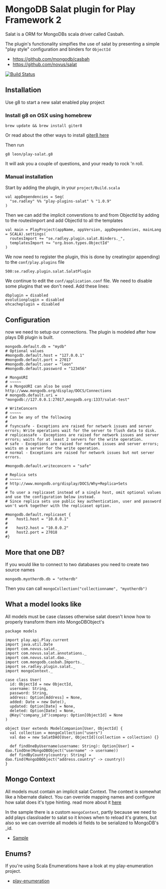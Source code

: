 # MongoDB Salat plugin for Play Framework 2
Salat is a ORM for MongoDBs scala driver called Casbah.

The plugin's functionality simpifies the use of salat by presenting a simple "play style" configuration and binders for `ObjectId`

 * https://github.com/mongodb/casbah
 * https://github.com/novus/salat

[![Build Status](https://secure.travis-ci.org/leon/play-salat.png)](http://travis-ci.org/leon/play-salat)

## Installation

Use g8 to start a new salat enabled play project

### Install g8 on OSX using homebrew

    brew update && brew install giter8

Or read about the other ways to install [giter8 here](https://github.com/n8han/giter8)

Then run

    g8 leon/play-salat.g8

It will ask you a couple of questions, and your ready to rock 'n roll.

### Manual installation
Start by adding the plugin, in your `project/Build.scala`

    val appDependencies = Seq(
      "se.radley" %% "play-plugins-salat" % "1.0.9"
    )

Then we can add the implicit converstions to and from ObjectId by adding to the routesImport and add ObjectId to all the templates

    val main = PlayProject(appName, appVersion, appDependencies, mainLang = SCALA).settings(
      routesImport += "se.radley.plugin.salat.Binders._",
      templatesImport += "org.bson.types.ObjectId"
    )

We now need to register the plugin, this is done by creating(or appending) to the `conf/play.plugins` file

    500:se.radley.plugin.salat.SalatPlugin

We continue to edit the `conf/application.conf` file. We need to disable some plugins that we don't need.
Add these lines:

    dbplugin = disabled
    evolutionplugin = disabled
    ehcacheplugin = disabled

## Configuration
now we need to setup our connections. The plugin is modeled after how plays DB plugin is built.

    mongodb.default.db = "mydb"
    # Optional values
    #mongodb.default.host = "127.0.0.1"
    #mongodb.default.port = 27017
    #mongodb.default.user = "leon"
    #mongodb.default.password = "123456"

	# MongoURI
	# ~~~~~
	# a MongoURI can also be used http://www.mongodb.org/display/DOCS/Connections
	# mongodb.default.uri = "mongodb://127.0.0.1:27017,mongodb.org:1337/salat-test"

	# WriteConcern
	# ~~~~~
	# Can be any of the following
	#
	# fsyncsafe - Exceptions are raised for network issues and server errors; Write operations wait for the server to flush data to disk.
	# replicassafe - Exceptions are raised for network issues and server errors; waits for at least 2 servers for the write operation.
	# safe - Exceptions are raised for network issues and server errors; waits on a server for the write operation.
	# normal - Exceptions are raised for network issues but not server errors.

	#mongodb.default.writeconcern = "safe"

	# Replica sets
	# ~~~~~
	# http://www.mongodb.org/display/DOCS/Why+Replica+Sets
	#
	# To user a replicaset instead of a single host, omit optional values and use the configuration below instead.
	# Since replica sets use public key authentication, user and password won't work together with the replicaset option.

	#mongodb.default.replicaset {
	#    host1.host = "10.0.0.1"
	#
	#    host2.host = "10.0.0.2"
	#    host2.port = 27018
	#}

## More that one DB?
If you would like to connect to two databases you need to create two source names

    mongodb.myotherdb.db = "otherdb"

Then you can call `mongoCollection("collectionname", "myotherdb")`

## What a model looks like
All models must be case classes otherwise salat doesn't know how to properly transform them into MongoDBObject's

    package models

    import play.api.Play.current
    import java.util.Date
    import com.novus.salat._
    import com.novus.salat.annotations._
    import com.novus.salat.dao._
    import com.mongodb.casbah.Imports._
    import se.radley.plugin.salat._
    import mongoContext._

    case class User(
      id: ObjectId = new ObjectId,
      username: String,
      password: String,
      address: Option[Address] = None,
      added: Date = new Date(),
      updated: Option[Date] = None,
      deleted: Option[Date] = None,
      @Key("company_id")company: Option[ObjectId] = None
    )

    object User extends ModelCompanion[User, ObjectId] {
      val collection = mongoCollection("users")
      val dao = new SalatDAO[User, ObjectId](collection = collection) {}

      def findOneByUsername(username: String): Option[User] = dao.findOne(MongoDBObject("username" -> username))
      def findByCountry(country: String) = dao.find(MongoDBObject("address.country" -> country))
    }

## Mongo Context
All models must contain an implicit salat Context. The context is somewhat like a hibernate dialect.
You can override mapping names and configure how salat does it's type hinting. read more about it [here](https://github.com/novus/salat/wiki/CustomContext)

In the sample there is a custom `mongoContext`, partly because we need to add plays classloader to salat so it knows when to reload it's graters,
but also so we can override all models id fields to be serialized to MongoDB's _id.

- [Sample](https://github.com/leon/play-salat/tree/master/sample)

## Enums?
If you're using Scala Enumerations have a look at my play-enumeration project.

- [play-enumeration](https://github.com/leon/play-enumeration)
